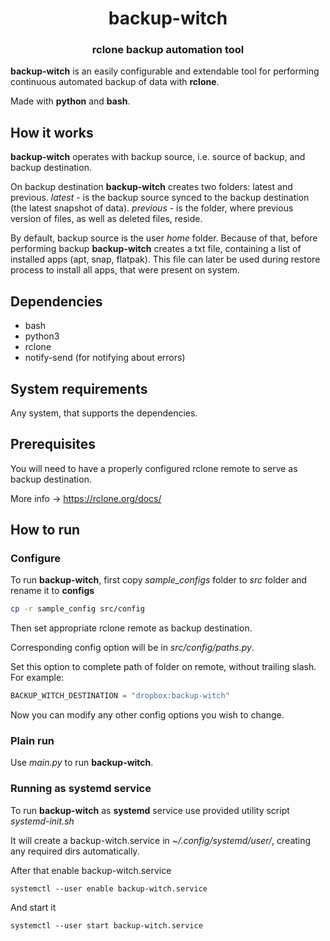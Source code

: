 <h1 align="center" style="border-bottom: none;">backup-witch</h1>
<h3 align="center">rclone backup automation tool</h3>

**backup-witch** is an easily configurable and extendable tool for performing continuous
automated backup of data with **rclone**.

Made with **python** and **bash**.

## How it works

**backup-witch** operates with backup source, i.e. source of backup, and backup destination.

On backup destination **backup-witch** creates two folders: latest and previous. _latest_ - is the backup source synced
to the backup destination (the latest snapshot of data). _previous_ - is the folder, where previous version of files, as
well as deleted files, reside.

By default, backup source is the user _home_ folder. Because of that, before performing backup **backup-witch**
creates a txt file, containing a list of installed apps (apt, snap,
flatpak). This file can later be used during restore process to install all apps, that were present on system.

## Dependencies

+ bash
+ python3
+ rclone
+ notify-send (for notifying about errors)

## System requirements

Any system, that supports the dependencies.

## Prerequisites

You will need to have a properly configured rclone remote to serve as backup destination.

More info -> https://rclone.org/docs/

## How to run

### Configure

To run **backup-witch**, first copy *sample_configs* folder to *src* folder and rename it to **configs**

```bash
cp -r sample_config src/config
```

Then set appropriate rclone remote as backup destination.

Corresponding config option will be in *src/config/paths.py*.

Set this option to complete path of folder on remote, without trailing slash. For example:

```python
BACKUP_WITCH_DESTINATION = "dropbox:backup-witch" 
```

Now you can modify any other config options you wish to change.

### Plain run

Use _main.py_ to run **backup-witch**.

### Running as systemd service

To run **backup-witch** as **systemd** service use provided utility script _systemd-init.sh_

It will create a backup-witch.service in _~/.config/systemd/user/_, creating any required dirs automatically.

After that enable backup-witch.service

```shell
systemctl --user enable backup-witch.service
```

And start it

```shell
systemctl --user start backup-witch.service
```
